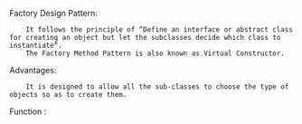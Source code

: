 Factory Design Pattern: 

        It follows the principle of “Define an interface or abstract class for creating an object but let the subclasses decide which class to instantiate“. 
        The Factory Method Pattern is also known as Virtual Constructor.

Advantages:

        It is designed to allow all the sub-classes to choose the type of objects so as to create them.

Function : 
